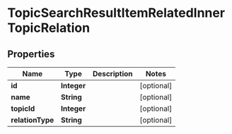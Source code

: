

# TopicSearchResultItemRelatedInnerTopicRelation


## Properties

| Name | Type | Description | Notes |
|------------ | ------------- | ------------- | -------------|
|**id** | **Integer** |  |  [optional] |
|**name** | **String** |  |  [optional] |
|**topicId** | **Integer** |  |  [optional] |
|**relationType** | **String** |  |  [optional] |



